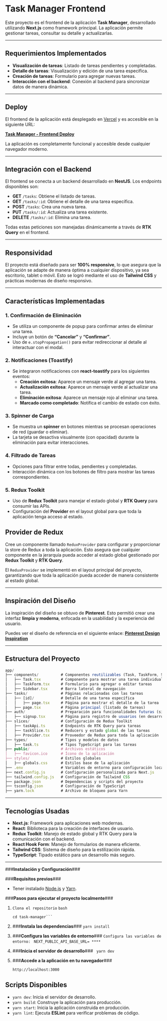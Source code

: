 # **Task Manager Frontend**

Este proyecto es el frontend de la aplicación **Task Manager**, desarrollado utilizando **Next.js** como framework principal. La aplicación permite gestionar tareas, consultar su detalle y actualizarlas.

---

## **Requerimientos Implementados**
- **Visualización de tareas**: Listado de tareas pendientes y completadas.
- **Detalle de tareas**: Visualización y edición de una tarea específica.
- **Creación de tareas**: Formulario para agregar nuevas tareas.
- **Interacción con el backend**: Conexión al backend para sincronizar datos de manera dinámica.

---
## **Deploy**

El frontend de la aplicación está desplegado en [Vercel](https://vercel.com) y es accesible en la siguiente URL:

[**Task Manager - Frontend Deploy**](https://task-manager-cmvbk5ns3-alejosaezs-projects.vercel.app/tasks)

La aplicación es completamente funcional y accesible desde cualquier navegador moderno.

---

## **Integración con el Backend**

El frontend se conecta a un backend desarrollado en **NestJS**. Los endpoints disponibles son:

- **GET** `/tasks`: Obtiene el listado de tareas.
- **GET** `/tasks/:id`: Obtiene el detalle de una tarea específica.
- **POST** `/tasks`: Crea una nueva tarea.
- **PUT** `/tasks/:id`: Actualiza una tarea existente.
- **DELETE** `/tasks/:id`: Elimina una tarea.

Todas estas peticiones son manejadas dinámicamente a través de **RTK Query** en el frontend.

---

## **Responsividad**

El proyecto está diseñado para ser **100% responsive**, lo que asegura que la aplicación se adapte de manera óptima a cualquier dispositivo, ya sea escritorio, tablet o móvil. Esto se logró mediante el uso de **Tailwind CSS** y prácticas modernas de diseño responsivo.

---

## **Características Implementadas**

### **1. Confirmación de Eliminación**
- Se utiliza un componente de popup para confirmar antes de eliminar una tarea.
- Incluye un botón de **“Cancelar”** y **“Confirmar”**.
- Uso de `e.stopPropagation()` para evitar redireccionar al detalle al interactuar con el modal.


### **2. Notificaciones (Toastify)**
- Se integraron notificaciones con **react-toastify** para los siguientes eventos:
  - **Creación exitosa**: Aparece un mensaje verde al agregar una tarea.
  - **Actualización exitosa**: Aparece un mensaje verde al actualizar una tarea.
  - **Eliminación exitosa**: Aparece un mensaje rojo al eliminar una tarea.
  - **Marcado como completado**: Notifica el cambio de estado con éxito.


### **3. Spinner de Carga**
- Se muestra un **spinner** en botones mientras se procesan operaciones de red (guardar o eliminar).
- La tarjeta se desactiva visualmente (con opacidad) durante la eliminación para evitar interacciones.


### **4. Filtrado de Tareas**
- Opciones para filtrar entre todas, pendientes y completadas.
- Interacción dinámica con los botones de filtro para mostrar las tareas correspondientes.


### **5. Redux Toolkit**
- Uso de **Redux Toolkit** para manejar el estado global y **RTK Query** para consumir las APIs.
- Configuración del **Provider** en el layout global para que toda la aplicación tenga acceso al estado.

## **Provider de Redux**

 Cree un componente llamado `ReduxProvider` para configurar y proporcionar la store de Redux a toda la aplicación. Esto asegura que cualquier componente en la jerarquía pueda acceder al estado global gestionado por **Redux Toolkit** y **RTK Query**.

El `ReduxProvider` se implementó en el layout principal del proyecto, garantizando que toda la aplicación pueda acceder de manera consistente al estado global.

---

## **Inspiración del Diseño**

La inspiración del diseño se obtuvo de **Pinterest**. Esto permitió crear una interfaz **limpia y moderna**, enfocada en la usabilidad y la experiencia del usuario.

Puedes ver el diseño de referencia en el siguiente enlace: [**Pinterest Design Inspiration**](https://dribbble.com/shots/17246001-Task-Tracker-Web-App)

---

## **Estructura del Proyecto**


```typescript
app/
├── components/          # Componentes reutilizables (Task, TaskForm, Sidebar, etc.)
│   ├── Task.tsx         # Componente para mostrar una tarea individual
│   ├── TaskForm.tsx     # Formulario para agregar o editar tareas
│   ├── Sidebar.tsx      # Barra lateral de navegación
├── tasks/               # Páginas relacionadas con las tareas
│   ├── [id]/            # Detalle de una tarea específica
│   │   ├── page.tsx     # Página para mostrar el detalle de la tarea
│   ├── page.tsx         # Página principal (listado de tareas)
├── auth/                # Preparación para funcionalidades futuras (signup, login)
│   ├── signup.tsx       # Página para registro de usuarios (en desarrollo)
├── slices/              # Configuración de Redux Toolkit
│   ├── taskApi.ts       # Endpoints de RTK Query para tareas
│   ├── taskSlice.ts     # Reducers y estado global de las tareas
│   ├── Provider.tsx     # Proveedor de Redux para toda la aplicación
├── types/               # Tipos y modelos de datos
│   ├── task.ts          # Tipos TypeScript para las tareas
├── public/              # Archivos estáticos
│   ├── favicon.ico      # Ícono de la aplicación
├── styles/              # Estilos globales
│   ├── globals.css      # Estilos base de la aplicación
├── .env                 # Variables de entorno para configuración local
├── next.config.js       # Configuración personalizada para Next.js
├── tailwind.config.js   # Configuración de Tailwind CSS
├── package.json         # Dependencias y scripts del proyecto
├── tsconfig.json        # Configuración de TypeScript
├── yarn.lock            # Archivo de bloqueo para Yarn
```
---

## **Tecnologías Usadas**
- **Next.js**: Framework para aplicaciones web modernas.
- **React**: Biblioteca para la creación de interfaces de usuario.
- **Redux Toolkit**: Manejo de estado global y RTK Query para la comunicación con el backend.
- **React Hook Form**: Manejo de formularios de manera eficiente.
- **Tailwind CSS**: Sistema de diseño para la estilización rápida.
- **TypeScript**: Tipado estático para un desarrollo más seguro.

---

###**Instalación y Configuración**###

###**Requisitos previos**###
- Tener instalado [Node.js](https://nodejs.org) y [Yarn](https://yarnpkg.com/).

###**Pasos para ejecutar el proyecto localmente**###
1. ```Clona el repositorio```
   ```bash```
   ```git clone <URL_DEL_REPOSITORIO>
   cd task-manager```

2. ###**Instala las dependencias**###
    ```yarn install```

3.  ###**Configura las variables de entorno**###
     ```Configura las variables de entorno:```
       ``` NEXT_PUBLIC_API_BASE_URL= ****```

4.  ###**Inicia el servidor de desarrollo**###
        ``` yarn dev```

5.  ###**Accede a la aplicación en tu navegador**###
  
    ```http://localhost:3000```


## **Scripts Disponibles**

- `yarn dev`: Inicia el servidor de desarrollo.
- `yarn build`: Construye la aplicación para producción.
- `yarn start`: Inicia la aplicación construida en producción.
- `yarn lint`: Ejecuta **ESLint** para verificar problemas de código.

